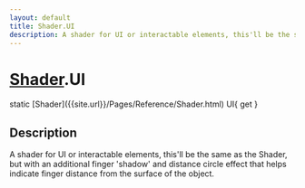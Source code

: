 ```yaml
---
layout: default
title: Shader.UI
description: A shader for UI or interactable elements, this'll be the same as the Shader, but with an additional finger 'shadow' and distance circle effect that helps indicate finger distance from the surface of the object.
---
```

# [Shader]({{site.url}}/Pages/Reference/Shader.html).UI

<div class='signature' markdown='1'>
static [Shader]({{site.url}}/Pages/Reference/Shader.html) UI{ get }
</div>

## Description
A shader for UI or interactable elements, this'll be the
same as the Shader, but with an additional finger 'shadow' and
distance circle effect that helps indicate finger distance from
the surface of the object.

